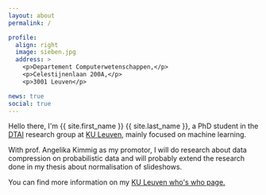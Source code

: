 ```yaml
---
layout: about
permalink: /

profile:
  align: right
  image: sieben.jpg
  address: >
    <p>Departement Computerwetenschappen,</p>
    <p>Celestijnenlaan 200A,</p>
    <p>3001 Leuven</p>

news: true
social: true
---
```


Hello there, I'm {{ site.first_name }} {{ site.last_name }}, a PhD student in the <a href="https://dtai.cs.kuleuven.be/" target="_blank">DTAI</a> research group at <a href="https://www.kuleuven.be/kuleuven/" target="_blank">KU Leuven</a>, mainly focused on machine learning.

With prof. Angelika Kimmig as my promotor, I will do research about data compression on probabilistic data and will probably extend the research done in my thesis about normalisation of slideshows. 

You can find more information on my <a class="page-link" href="{{ site.ku_leuven_personnel_number | prepend: 'https://www.kuleuven.be/wieiswie/en/person/0' }}">KU Leuven who's who page.</a>